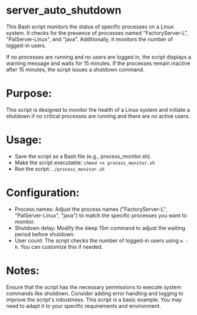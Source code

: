 # server_auto_shutdown

This Bash script monitors the status of specific processes on a Linux system. It checks for the presence of processes named "FactoryServer-L", "PalServer-Linux", and "java". Additionally, it monitors the number of logged-in users.

If no processes are running and no users are logged in, the script displays a warning message and waits for 15 minutes. If the processes remain inactive after 15 minutes, the script issues a shutdown command.

# Purpose:
This script is designed to monitor the health of a Linux system and initiate a shutdown if no critical processes are running and there are no active users.

# Usage:
- Save the script as a Bash file (e.g., process_monitor.sh).
- Make the script executable: `chmod +x process_monitor.sh`
- Run the script: `./process_monitor.sh`

# Configuration:
- Process names: Adjust the process names ("FactoryServer-L", "PalServer-Linux", "java") to match the specific processes you want to monitor.
- Shutdown delay: Modify the sleep 15m command to adjust the waiting period before shutdown.
- User count: The script checks the number of logged-in users using `w -h`. You can customize this if needed.

# Notes:
Ensure that the script has the necessary permissions to execute system commands like shutdown.
Consider adding error handling and logging to improve the script's robustness.
This script is a basic example. You may need to adapt it to your specific requirements and environment.
